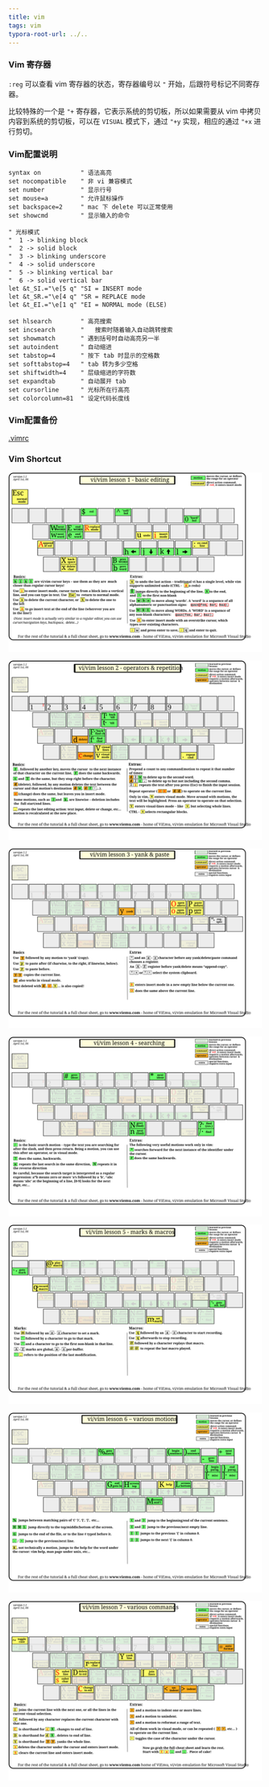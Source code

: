 ```yaml
---
title: vim
tags: vim
typora-root-url: ../..
---
```


### Vim 寄存器

`:reg` 可以查看 vim 寄存器的状态，寄存器编号以 `"` 开始，后跟符号标记不同寄存器。

比较特殊的一个是 `"+` 寄存器，它表示系统的剪切板，所以如果需要从 vim 中拷贝内容到系统的剪切板，可以在 `VISUAL` 模式下，通过 `"+y` 实现，相应的通过 `"+x` 进行剪切。



### Vim配置说明

```shell
syntax on           " 语法高亮
set nocompatible    " 非 vi 兼容模式
set number          " 显示行号
set mouse=a         " 允许鼠标操作
set backspace=2     " mac 下 delete 可以正常使用
set showcmd         " 显示输入的命令

" 光标模式
"  1 -> blinking block
"  2 -> solid block
"  3 -> blinking underscore
"  4 -> solid underscore
"  5 -> blinking vertical bar
"  6 -> solid vertical bar
let &t_SI.="\e[5 q" "SI = INSERT mode
let &t_SR.="\e[4 q" "SR = REPLACE mode
let &t_EI.="\e[1 q" "EI = NORMAL mode (ELSE)

set hlsearch        " 高亮搜索 
set incsearch       "	搜索时随着输入自动跳转搜索
set showmatch       " 遇到括号时自动高亮另一半
set autoindent      " 自动缩进
set tabstop=4       " 按下 tab 时显示的空格数
set softtabstop=4   " tab 转为多少空格
set shiftwidth=4    " 层级缩进的字符数
set expandtab       " 自动展开 tab
set cursorline      " 光标所在行高亮
set colorcolumn=81  " 设定代码长度线
```



### Vim配置备份

[.vimrc](https://gist.github.com/chaiyan0216/e1c52bca824299fbd48f48ff151cb73d)



### Vim Shortcut

![vi-vim-tutorial-1](/images/vi-vim-tutorial-1.svg)

![vi-vim-tutorial-2](/images/vi-vim-tutorial-2.svg)

![vi-vim-tutorial-3](/images/vi-vim-tutorial-3.svg)

![vi-vim-tutorial-4](/images/vi-vim-tutorial-4.svg)

![vi-vim-tutorial-5](/images/vi-vim-tutorial-5.svg)

![vi-vim-tutorial-6](/images/vi-vim-tutorial-6.svg)

![vi-vim-tutorial-7](/images/vi-vim-tutorial-7.svg)